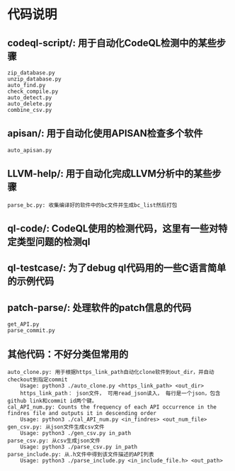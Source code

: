 # 代码说明
## codeql-script/: 用于自动化CodeQL检测中的某些步骤
    zip_database.py
    unzip_database.py
    auto_find.py
    check_compile.py
    auto_detect.py
    auto_delete.py
    combine_csv.py
## apisan/: 用于自动化使用APISAN检查多个软件
    auto_apisan.py
## LLVM-help/: 用于自动化完成LLVM分析中的某些步骤
    parse_bc.py: 收集编译好的软件中的bc文件并生成bc_list然后打包
## ql-code/: CodeQL使用的检测代码，这里有一些对特定类型问题的检测ql
## ql-testcase/: 为了debug ql代码用的一些C语言简单的示例代码
## patch-parse/: 处理软件的patch信息的代码
    get_API.py
    parse_commit.py
## 其他代码：不好分类但常用的
    auto_clone.py: 用于根据https_link_path自动化clone软件到out_dir，并自动checkout到指定commit
        Usage: python3 ./auto_clone.py <https_link_path> <out_dir>
        https_link_path： json文件， 可用read_json读入， 每行是一个json，包含github link和commit id两个键。
    cal_API_num.py: Counts the frequency of each API occurrence in the findres file and outputs it in descending order
        Usage: python3 ./cal_API_num.py <in_findres> <out_num_file>
    gen_csv.py: 从json文件生成csv文件
        Usage: python3 ./gen_csv.py in_path
    parse_csv.py: 从csv生成json文件
        Usage: python3 ./parse_csv.py in_path
    parse_include.py: 从.h文件中得到该文件描述的API列表
        Usage: python3 ./parse_include.py <in_include_file.h> <out_path>
        